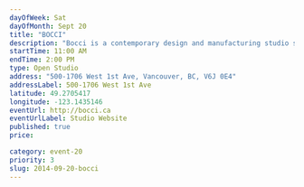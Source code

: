 ```yaml
---
dayOfWeek: Sat
dayOfMonth: Sept 20
title: "BOCCI"
description: "Bocci is a contemporary design and manufacturing studio specializing in high end lighting, furniture, and electrical components. We will be opening our doors for light refreshments, studio tours, and glass blowing demonstrations. Take elevator to 5th floor."
startTime: 11:00 AM
endTime: 2:00 PM
type: Open Studio
address: "500-1706 West 1st Ave, Vancouver, BC, V6J 0E4"
addressLabel: 500-1706 West 1st Ave
latitude: 49.2705417
longitude: -123.1435146
eventUrl: http://bocci.ca
eventUrlLabel: Studio Website
published: true
price: 

category: event-20
priority: 3
slug: 2014-09-20-bocci
---
```

